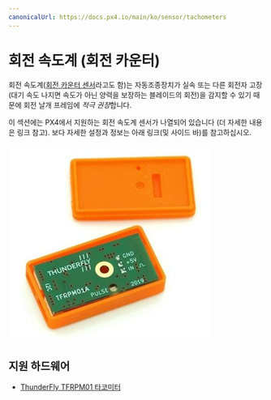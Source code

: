 ```yaml
---
canonicalUrl: https://docs.px4.io/main/ko/sensor/tachometers
---
```


# 회전 속도계 (회전 카운터)

회전 속도계([회전 카운터 센서](https://en.wikipedia.org/wiki/Tachometer#In_automobiles,_trucks,_tractors_and_aircraft)라고도 함)는 자동조종장치가 실속 또는 다른 회전자 고장(대기 속도 나지면 속도가 아닌 양력을 보장하는 블레이드의 회전)을 감지할 수 있기 때문에 회전 날개 프레임에 *적극 권장*합니다.

이 섹션에는 PX4에서 지원하는 회전 속도계 센서가 나열되어 있습니다 (더 자세한 내용은 링크 참고). 보다 자세한 설정과 정보는 아래 링크(및 사이드 바)를 참고하십시오.

![TFRPM01A](../../assets/hardware/sensors/tfrpm/tfrpm01_electronics.jpg)

## 지원 하드웨어

- [ThunderFly TFRPM01 타코미터](../sensor/thunderfly_tachometer.md)
